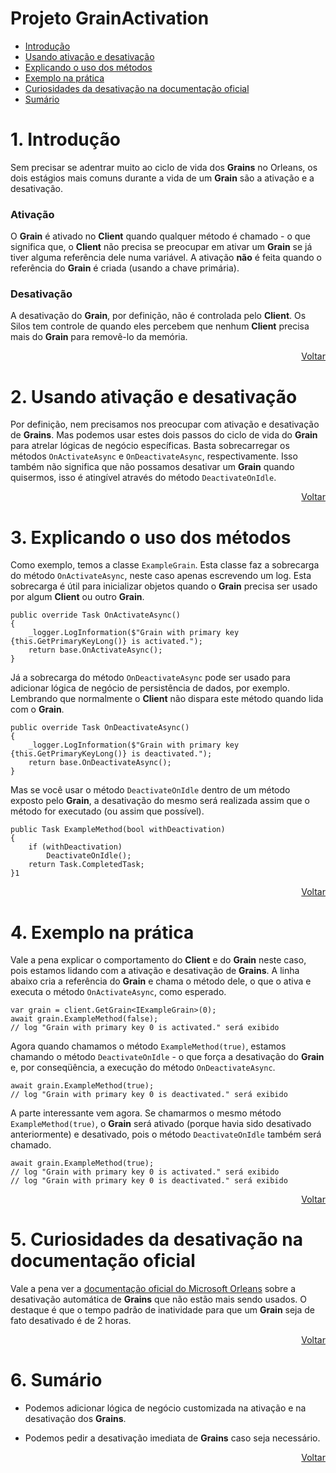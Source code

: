 # Projeto GrainActivation

- [Introdução](#1-introdução)
- [Usando ativação e desativação](#2-usando-ativação-e-desativação)
- [Explicando o uso dos métodos](#3-explicando-o-uso-dos-métodos)
- [Exemplo na prática](#4-exemplo-na-prática)
- [Curiosidades da desativação na documentação oficial](#5-curiosidades-da-desativação-na-documentação-oficial)
- [Sumário](#6-sumário)

# 1. Introdução

Sem precisar se adentrar muito ao ciclo de vida dos **Grains** no Orleans, os dois estágios mais comuns durante a vida de um **Grain** são a ativação e a desativação.

### Ativação

O **Grain** é ativado no **Client** quando qualquer método é chamado - o que significa que, o **Client** não precisa se preocupar em ativar um **Grain** se já tiver alguma referência dele numa variável. A ativação **não** é feita quando o referência do **Grain** é criada (usando a chave primária).

### Desativação

A desativação do **Grain**, por definição, não é controlada pelo **Client**. Os Silos tem controle de quando eles percebem que nenhum **Client** precisa mais do **Grain** para removê-lo da memória.

<div align="right">
	
[Voltar](#projeto-grainactivation)

</div>

# 2. Usando ativação e desativação

Por definição, nem precisamos nos preocupar com ativação e desativação de **Grains**. Mas podemos usar estes dois passos do ciclo de vida do **Grain** para atrelar lógicas de negócio específicas. Basta sobrecarregar os métodos `OnActivateAsync` e `OnDeactivateAsync`, respectivamente. Isso também não significa que não possamos desativar um **Grain** quando quisermos, isso é atingível através do método `DeactivateOnIdle`.

<div align="right">
	
[Voltar](#projeto-grainactivation)

</div>

# 3. Explicando o uso dos métodos

Como exemplo, temos a classe `ExampleGrain`. Esta classe faz a sobrecarga do método `OnActivateAsync`, neste caso apenas escrevendo um log. Esta sobrecarga é útil para inicializar objetos quando o **Grain** precisa ser usado por algum **Client** ou outro **Grain**.

```
public override Task OnActivateAsync()
{
	_logger.LogInformation($"Grain with primary key {this.GetPrimaryKeyLong()} is activated.");
	return base.OnActivateAsync();
}
```

Já a sobrecarga do método `OnDeactivateAsync` pode ser usado para adicionar lógica de negócio de persistência de dados, por exemplo. Lembrando que normalmente o **Client** não dispara este método quando lida com o **Grain**.

```
public override Task OnDeactivateAsync()
{
	_logger.LogInformation($"Grain with primary key {this.GetPrimaryKeyLong()} is deactivated.");
	return base.OnDeactivateAsync();
}
```

Mas se você usar o método `DeactivateOnIdle` dentro de um método exposto pelo **Grain**, a desativação do mesmo será realizada assim que o método for executado (ou assim que possível).

```
public Task ExampleMethod(bool withDeactivation)
{
	if (withDeactivation)
		DeactivateOnIdle();
	return Task.CompletedTask;
}1
```

<div align="right">
	
[Voltar](#projeto-grainactivation)

</div>

# 4. Exemplo na prática

Vale a pena explicar o comportamento do **Client** e do **Grain** neste caso, pois estamos lidando com a ativação e desativação de **Grains**. A linha abaixo cria a referência do **Grain** e chama o método dele, o que o ativa e executa o método `OnActivateAsync`, como esperado.

```
var grain = client.GetGrain<IExampleGrain>(0);
await grain.ExampleMethod(false);
// log "Grain with primary key 0 is activated." será exibido
```

Agora quando chamamos o método `ExampleMethod(true)`, estamos chamando o método `DeactivateOnIdle` - o que força a desativação do **Grain** e, por conseqüência, a execução do método `OnDeactivateAsync`.

```
await grain.ExampleMethod(true);
// log "Grain with primary key 0 is deactivated." será exibido
```

A parte interessante vem agora. Se chamarmos o mesmo método `ExampleMethod(true)`, o **Grain** será ativado (porque havia sido desativado anteriormente) e desativado, pois o método `DeactivateOnIdle` também será chamado.

```
await grain.ExampleMethod(true);
// log "Grain with primary key 0 is activated." será exibido
// log "Grain with primary key 0 is deactivated." será exibido
```

<div align="right">
	
[Voltar](#projeto-grainactivation)

</div>

# 5. Curiosidades da desativação na documentação oficial

Vale a pena ver a [documentação oficial do Microsoft Orleans](https://dotnet.github.io/orleans/docs/host/configuration_guide/activation_garbage_collection.html) sobre a desativação automática de **Grains** que não estão mais sendo usados. O destaque é que o tempo padrão de inatividade para que um **Grain** seja de fato desativado é de 2 horas.

<div align="right">
	
[Voltar](#projeto-grainactivation)

</div>

# 6. Sumário

- Podemos adicionar lógica de negócio customizada na ativação e na desativação dos **Grains**.

- Podemos pedir a desativação imediata de **Grains** caso seja necessário.

<div align="right">
	
[Voltar](#projeto-grainactivation)

</div>